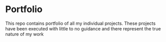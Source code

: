 # Portfolio
This repo contains portfolio of all my individual projects. These projects have been executed with little to no guidance and there represent the true nature of my work
